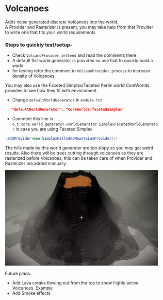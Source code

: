 # Volcanoes

Adds noise generated discrete Volcanoes into the world.  
A Provider and Rasterizer is present, you may take help from that Provider to write one that fits your world requirements.

### Steps to quickly test/setup-

 - Check `VolcanoProvider.setSeed` and read the comments there
 - A default flat world generator is provided so use that to quickly build a world
 - for testing refer the comment in `VolcanoProvider.process` to increase density of Volcanoes
 
 You may also use the Faceted Simplex/Faceted Perlin world CoreWorlds provides to see how they fit with environment.  
 - Change `defaultWorldGenerator` in `module.txt` 
 ```json
    "defaultWorldGenerator": "CoreWorlds:facetedSimplex"
```
 - Comment this line in `o.t.core.world.generator.worldGenerator.SimplexFacetedWorldGenerator` in case you are using Faceted Simplex
 ```java
.addProvider(new SimplexHillsAndMountainsProvider())
```
The hills made by this world generator are too slopy so you _may_ get weird results. Also there will be trees cutting through volcanoes as they are rasterized before Volcanoes, this can be taken care of when Provider and Rasterizer are added manually.
 
 ![Volcano](images/volcano.png)
 
 Future plans:
 - Add Lava creaks flowing out from the top to show highly active Volcanoes. [Example](https://cdn.cdnparenting.com/articles/2020/03/06154936/787922728.jpg)
 - Add Smoke effects
 